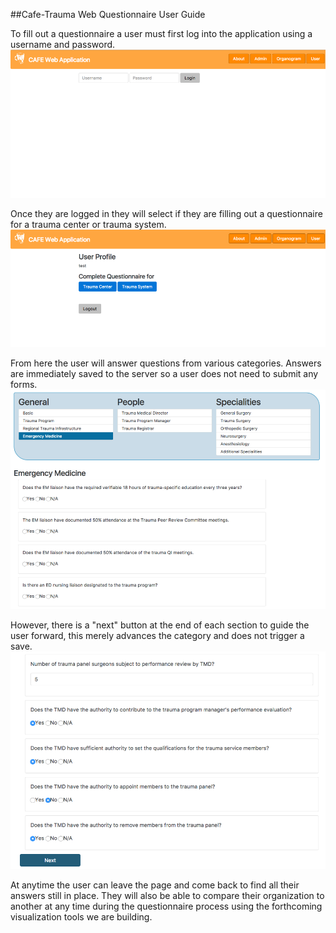 ##Cafe-Trauma Web Questionnaire User Guide

To fill out a questionnaire a user must first log into the application using a username and password.
![Visualization Example](https://github.com/cafe-trauma/documentation/raw/master/user_guide/1.png)

Once they are logged in they will select if they are filling out a questionnaire for a trauma center or trauma system.
![Visualization Example](https://github.com/cafe-trauma/documentation/raw/master/user_guide/2.png)

From here the user will answer questions from various categories. Answers are immediately saved to the server so a user does not need to submit any forms.
![Visualization Example](https://github.com/cafe-trauma/documentation/raw/master/user_guide/3.png)

However, there is a "next" button at the end of each section to guide the user forward, this merely advances the category and does not trigger a save.
![Visualization Example](https://github.com/cafe-trauma/documentation/raw/master/user_guide/4.png)

At anytime the user can leave the page and come back to find all their answers still in place.  They will also be able to compare their organization to another at any time during the questionnaire process using the forthcoming visualization tools we are building.
